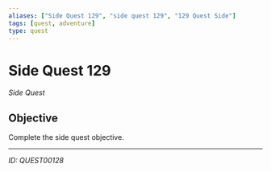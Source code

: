 ```yaml
---
aliases: ["Side Quest 129", "side quest 129", "129 Quest Side"]
tags: [quest, adventure]
type: quest
---
```


# Side Quest 129

*Side Quest*

## Objective
Complete the side quest objective.

---
*ID: QUEST00128*